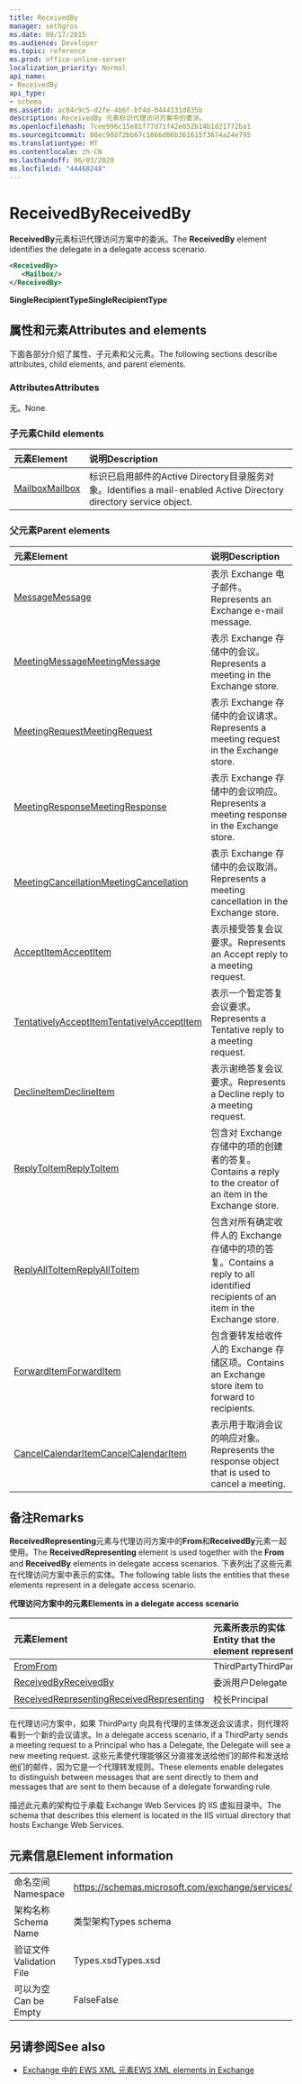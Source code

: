 ```yaml
---
title: ReceivedBy
manager: sethgros
ms.date: 09/17/2015
ms.audience: Developer
ms.topic: reference
ms.prod: office-online-server
localization_priority: Normal
api_name:
- ReceivedBy
api_type:
- schema
ms.assetid: ac84c9c5-d2fe-4b6f-bf4d-0444131d835b
description: ReceivedBy 元素标识代理访问方案中的委派。
ms.openlocfilehash: 7cee996c15e81f77d71f42e052b14b1d21772ba1
ms.sourcegitcommit: 88ec988f2bb67c1866d06b361615f3674a24e795
ms.translationtype: MT
ms.contentlocale: zh-CN
ms.lasthandoff: 06/03/2020
ms.locfileid: "44468248"
---
```

# <a name="receivedby"></a><span data-ttu-id="a7d56-103">ReceivedBy</span><span class="sxs-lookup"><span data-stu-id="a7d56-103">ReceivedBy</span></span>

<span data-ttu-id="a7d56-104">**ReceivedBy**元素标识代理访问方案中的委派。</span><span class="sxs-lookup"><span data-stu-id="a7d56-104">The **ReceivedBy** element identifies the delegate in a delegate access scenario.</span></span> 
  
```xml
<ReceivedBy>
   <Mailbox/>
</ReceivedBy>
```

 <span data-ttu-id="a7d56-105">**SingleRecipientType**</span><span class="sxs-lookup"><span data-stu-id="a7d56-105">**SingleRecipientType**</span></span>
## <a name="attributes-and-elements"></a><span data-ttu-id="a7d56-106">属性和元素</span><span class="sxs-lookup"><span data-stu-id="a7d56-106">Attributes and elements</span></span>

<span data-ttu-id="a7d56-107">下面各部分介绍了属性、子元素和父元素。</span><span class="sxs-lookup"><span data-stu-id="a7d56-107">The following sections describe attributes, child elements, and parent elements.</span></span>
  
### <a name="attributes"></a><span data-ttu-id="a7d56-108">Attributes</span><span class="sxs-lookup"><span data-stu-id="a7d56-108">Attributes</span></span>

<span data-ttu-id="a7d56-109">无。</span><span class="sxs-lookup"><span data-stu-id="a7d56-109">None.</span></span>
  
### <a name="child-elements"></a><span data-ttu-id="a7d56-110">子元素</span><span class="sxs-lookup"><span data-stu-id="a7d56-110">Child elements</span></span>

|<span data-ttu-id="a7d56-111">**元素**</span><span class="sxs-lookup"><span data-stu-id="a7d56-111">**Element**</span></span>|<span data-ttu-id="a7d56-112">**说明**</span><span class="sxs-lookup"><span data-stu-id="a7d56-112">**Description**</span></span>|
|:-----|:-----|
|[<span data-ttu-id="a7d56-113">Mailbox</span><span class="sxs-lookup"><span data-stu-id="a7d56-113">Mailbox</span></span>](mailbox.md) <br/> |<span data-ttu-id="a7d56-114">标识已启用邮件的Active Directory目录服务对象。</span><span class="sxs-lookup"><span data-stu-id="a7d56-114">Identifies a mail-enabled Active Directory directory service object.</span></span>  <br/> |
   
### <a name="parent-elements"></a><span data-ttu-id="a7d56-115">父元素</span><span class="sxs-lookup"><span data-stu-id="a7d56-115">Parent elements</span></span>

|<span data-ttu-id="a7d56-116">**元素**</span><span class="sxs-lookup"><span data-stu-id="a7d56-116">**Element**</span></span>|<span data-ttu-id="a7d56-117">**说明**</span><span class="sxs-lookup"><span data-stu-id="a7d56-117">**Description**</span></span>|
|:-----|:-----|
|[<span data-ttu-id="a7d56-118">Message</span><span class="sxs-lookup"><span data-stu-id="a7d56-118">Message</span></span>](message-ex15websvcsotherref.md) <br/> |<span data-ttu-id="a7d56-119">表示 Exchange 电子邮件。</span><span class="sxs-lookup"><span data-stu-id="a7d56-119">Represents an Exchange e-mail message.</span></span>  <br/> |
|[<span data-ttu-id="a7d56-120">MeetingMessage</span><span class="sxs-lookup"><span data-stu-id="a7d56-120">MeetingMessage</span></span>](meetingmessage.md) <br/> |<span data-ttu-id="a7d56-121">表示 Exchange 存储中的会议。</span><span class="sxs-lookup"><span data-stu-id="a7d56-121">Represents a meeting in the Exchange store.</span></span>  <br/> |
|[<span data-ttu-id="a7d56-122">MeetingRequest</span><span class="sxs-lookup"><span data-stu-id="a7d56-122">MeetingRequest</span></span>](meetingrequest.md) <br/> |<span data-ttu-id="a7d56-123">表示 Exchange 存储中的会议请求。</span><span class="sxs-lookup"><span data-stu-id="a7d56-123">Represents a meeting request in the Exchange store.</span></span>  <br/> |
|[<span data-ttu-id="a7d56-124">MeetingResponse</span><span class="sxs-lookup"><span data-stu-id="a7d56-124">MeetingResponse</span></span>](meetingresponse.md) <br/> |<span data-ttu-id="a7d56-125">表示 Exchange 存储中的会议响应。</span><span class="sxs-lookup"><span data-stu-id="a7d56-125">Represents a meeting response in the Exchange store.</span></span>  <br/> |
|[<span data-ttu-id="a7d56-126">MeetingCancellation</span><span class="sxs-lookup"><span data-stu-id="a7d56-126">MeetingCancellation</span></span>](meetingcancellation.md) <br/> |<span data-ttu-id="a7d56-127">表示 Exchange 存储中的会议取消。</span><span class="sxs-lookup"><span data-stu-id="a7d56-127">Represents a meeting cancellation in the Exchange store.</span></span>  <br/> |
|[<span data-ttu-id="a7d56-128">AcceptItem</span><span class="sxs-lookup"><span data-stu-id="a7d56-128">AcceptItem</span></span>](acceptitem.md) <br/> |<span data-ttu-id="a7d56-129">表示接受答复会议要求。</span><span class="sxs-lookup"><span data-stu-id="a7d56-129">Represents an Accept reply to a meeting request.</span></span>  <br/> |
|[<span data-ttu-id="a7d56-130">TentativelyAcceptItem</span><span class="sxs-lookup"><span data-stu-id="a7d56-130">TentativelyAcceptItem</span></span>](tentativelyacceptitem.md) <br/> |<span data-ttu-id="a7d56-131">表示一个暂定答复会议要求。</span><span class="sxs-lookup"><span data-stu-id="a7d56-131">Represents a Tentative reply to a meeting request.</span></span>  <br/> |
|[<span data-ttu-id="a7d56-132">DeclineItem</span><span class="sxs-lookup"><span data-stu-id="a7d56-132">DeclineItem</span></span>](declineitem.md) <br/> |<span data-ttu-id="a7d56-133">表示谢绝答复会议要求。</span><span class="sxs-lookup"><span data-stu-id="a7d56-133">Represents a Decline reply to a meeting request.</span></span>  <br/> |
|[<span data-ttu-id="a7d56-134">ReplyToItem</span><span class="sxs-lookup"><span data-stu-id="a7d56-134">ReplyToItem</span></span>](replytoitem.md) <br/> |<span data-ttu-id="a7d56-135">包含对 Exchange 存储中的项的创建者的答复。</span><span class="sxs-lookup"><span data-stu-id="a7d56-135">Contains a reply to the creator of an item in the Exchange store.</span></span>  <br/> |
|[<span data-ttu-id="a7d56-136">ReplyAllToItem</span><span class="sxs-lookup"><span data-stu-id="a7d56-136">ReplyAllToItem</span></span>](replyalltoitem.md) <br/> |<span data-ttu-id="a7d56-137">包含对所有确定收件人的 Exchange 存储中的项的答复。</span><span class="sxs-lookup"><span data-stu-id="a7d56-137">Contains a reply to all identified recipients of an item in the Exchange store.</span></span>  <br/> |
|[<span data-ttu-id="a7d56-138">ForwardItem</span><span class="sxs-lookup"><span data-stu-id="a7d56-138">ForwardItem</span></span>](forwarditem.md) <br/> |<span data-ttu-id="a7d56-139">包含要转发给收件人的 Exchange 存储区项。</span><span class="sxs-lookup"><span data-stu-id="a7d56-139">Contains an Exchange store item to forward to recipients.</span></span>  <br/> |
|[<span data-ttu-id="a7d56-140">CancelCalendarItem</span><span class="sxs-lookup"><span data-stu-id="a7d56-140">CancelCalendarItem</span></span>](cancelcalendaritem.md) <br/> |<span data-ttu-id="a7d56-141">表示用于取消会议的响应对象。</span><span class="sxs-lookup"><span data-stu-id="a7d56-141">Represents the response object that is used to cancel a meeting.</span></span>  <br/> |
   
## <a name="remarks"></a><span data-ttu-id="a7d56-142">备注</span><span class="sxs-lookup"><span data-stu-id="a7d56-142">Remarks</span></span>

<span data-ttu-id="a7d56-143">**ReceivedRepresenting**元素与代理访问方案中的**From**和**ReceivedBy**元素一起使用。</span><span class="sxs-lookup"><span data-stu-id="a7d56-143">The **ReceivedRepresenting** element is used together with the **From** and **ReceivedBy** elements in delegate access scenarios.</span></span> <span data-ttu-id="a7d56-144">下表列出了这些元素在代理访问方案中表示的实体。</span><span class="sxs-lookup"><span data-stu-id="a7d56-144">The following table lists the entities that these elements represent in a delegate access scenario.</span></span> 
  
<span data-ttu-id="a7d56-145">**代理访问方案中的元素**</span><span class="sxs-lookup"><span data-stu-id="a7d56-145">**Elements in a delegate access scenario**</span></span>

|<span data-ttu-id="a7d56-146">**元素**</span><span class="sxs-lookup"><span data-stu-id="a7d56-146">**Element**</span></span>|<span data-ttu-id="a7d56-147">**元素所表示的实体**</span><span class="sxs-lookup"><span data-stu-id="a7d56-147">**Entity that the element represent**</span></span>|
|:-----|:-----|
|[<span data-ttu-id="a7d56-148">From</span><span class="sxs-lookup"><span data-stu-id="a7d56-148">From</span></span>](from.md) <br/> |<span data-ttu-id="a7d56-149">ThirdParty</span><span class="sxs-lookup"><span data-stu-id="a7d56-149">ThirdParty</span></span>  <br/> |
|[<span data-ttu-id="a7d56-150">ReceivedBy</span><span class="sxs-lookup"><span data-stu-id="a7d56-150">ReceivedBy</span></span>](receivedby.md) <br/> |<span data-ttu-id="a7d56-151">委派用户</span><span class="sxs-lookup"><span data-stu-id="a7d56-151">Delegate</span></span>  <br/> |
|[<span data-ttu-id="a7d56-152">ReceivedRepresenting</span><span class="sxs-lookup"><span data-stu-id="a7d56-152">ReceivedRepresenting</span></span>](receivedrepresenting.md) <br/> |<span data-ttu-id="a7d56-153">校长</span><span class="sxs-lookup"><span data-stu-id="a7d56-153">Principal</span></span>  <br/> |
   
<span data-ttu-id="a7d56-154">在代理访问方案中，如果 ThirdParty 向具有代理的主体发送会议请求，则代理将看到一个新的会议请求。</span><span class="sxs-lookup"><span data-stu-id="a7d56-154">In a delegate access scenario, if a ThirdParty sends a meeting request to a Principal who has a Delegate, the Delegate will see a new meeting request.</span></span> <span data-ttu-id="a7d56-155">这些元素使代理能够区分直接发送给他们的邮件和发送给他们的邮件，因为它是一个代理转发规则。</span><span class="sxs-lookup"><span data-stu-id="a7d56-155">These elements enable delegates to distinguish between messages that are sent directly to them and messages that are sent to them because of a delegate forwarding rule.</span></span>
  
<span data-ttu-id="a7d56-156">描述此元素的架构位于承载 Exchange Web Services 的 IIS 虚拟目录中。</span><span class="sxs-lookup"><span data-stu-id="a7d56-156">The schema that describes this element is located in the IIS virtual directory that hosts Exchange Web Services.</span></span>
  
## <a name="element-information"></a><span data-ttu-id="a7d56-157">元素信息</span><span class="sxs-lookup"><span data-stu-id="a7d56-157">Element information</span></span>

|||
|:-----|:-----|
|<span data-ttu-id="a7d56-158">命名空间</span><span class="sxs-lookup"><span data-stu-id="a7d56-158">Namespace</span></span>  <br/> |https://schemas.microsoft.com/exchange/services/2006/types  <br/> |
|<span data-ttu-id="a7d56-159">架构名称</span><span class="sxs-lookup"><span data-stu-id="a7d56-159">Schema Name</span></span>  <br/> |<span data-ttu-id="a7d56-160">类型架构</span><span class="sxs-lookup"><span data-stu-id="a7d56-160">Types schema</span></span>  <br/> |
|<span data-ttu-id="a7d56-161">验证文件</span><span class="sxs-lookup"><span data-stu-id="a7d56-161">Validation File</span></span>  <br/> |<span data-ttu-id="a7d56-162">Types.xsd</span><span class="sxs-lookup"><span data-stu-id="a7d56-162">Types.xsd</span></span>  <br/> |
|<span data-ttu-id="a7d56-163">可以为空</span><span class="sxs-lookup"><span data-stu-id="a7d56-163">Can be Empty</span></span>  <br/> |<span data-ttu-id="a7d56-164">False</span><span class="sxs-lookup"><span data-stu-id="a7d56-164">False</span></span>  <br/> |
   
## <a name="see-also"></a><span data-ttu-id="a7d56-165">另请参阅</span><span class="sxs-lookup"><span data-stu-id="a7d56-165">See also</span></span>



- [<span data-ttu-id="a7d56-166">Exchange 中的 EWS XML 元素</span><span class="sxs-lookup"><span data-stu-id="a7d56-166">EWS XML elements in Exchange</span></span>](ews-xml-elements-in-exchange.md)

